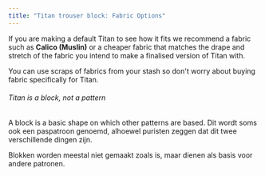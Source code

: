 ```yaml
---
title: "Titan trouser block: Fabric Options"
---
```


If you are making a default Titan to see how it fits we recommend a fabric such as **Calico (Muslin)** or a cheaper fabric that matches the drape and stretch of the fabric you intend to make a finalised version of Titan with.

You can use scraps of fabrics from your stash so don't worry about buying fabric specifically for Titan.

<Note>

###### Titan is a block, not a pattern

A block is a basic shape on which other patterns are based.
Dit wordt soms ook een paspatroon genoemd, alhoewel puristen zeggen dat dit twee verschillende dingen zijn.

Blokken worden meestal niet gemaakt zoals is, maar dienen als basis voor andere patronen.

</Note>
